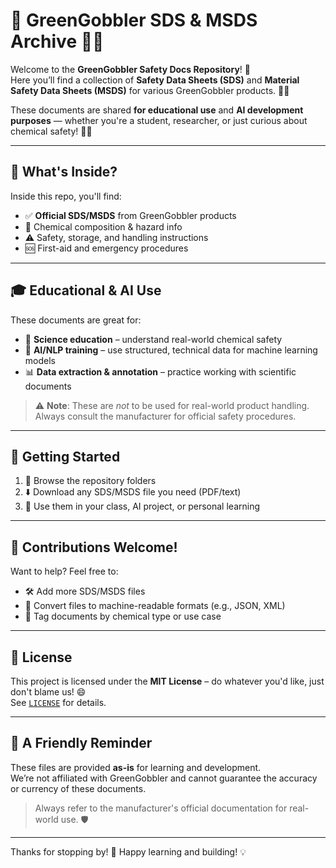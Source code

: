 # 🌿 GreenGobbler SDS & MSDS Archive 📄🔬

Welcome to the **GreenGobbler Safety Docs Repository**! 🎉  
Here you’ll find a collection of **Safety Data Sheets (SDS)** and **Material Safety Data Sheets (MSDS)** for various GreenGobbler products. 🧪✨

These documents are shared **for educational use** and **AI development purposes** — whether you're a student, researcher, or just curious about chemical safety! 🧠🤖

---

## 📘 What's Inside?

Inside this repo, you'll find:

- ✅ **Official SDS/MSDS** from GreenGobbler products
- 🧴 Chemical composition & hazard info
- ⚠️ Safety, storage, and handling instructions
- 🆘 First-aid and emergency procedures

---

## 🎓 Educational & AI Use

These documents are great for:

- 🏫 **Science education** – understand real-world chemical safety
- 🤖 **AI/NLP training** – use structured, technical data for machine learning models
- 📊 **Data extraction & annotation** – practice working with scientific documents

> ⚠️ **Note**: These are _not_ to be used for real-world product handling. Always consult the manufacturer for official safety procedures.

---

## 🚀 Getting Started

1. 📂 Browse the repository folders
2. ⬇️ Download any SDS/MSDS file you need (PDF/text)
3. 🧠 Use them in your class, AI project, or personal learning

---

## 🤝 Contributions Welcome!

Want to help? Feel free to:

- 🛠️ Add more SDS/MSDS files
- 🧾 Convert files to machine-readable formats (e.g., JSON, XML)
- 🧪 Tag documents by chemical type or use case

---

## 📜 License

This project is licensed under the **MIT License** – do whatever you'd like, just don't blame us! 😄  
See [`LICENSE`](./LICENSE) for details.

---

## 🙌 A Friendly Reminder

These files are provided **as-is** for learning and development.  
We’re not affiliated with GreenGobbler and cannot guarantee the accuracy or currency of these documents.

> Always refer to the manufacturer's official documentation for real-world use. 🛡️

---

Thanks for stopping by! 🌱 Happy learning and building! 💡
